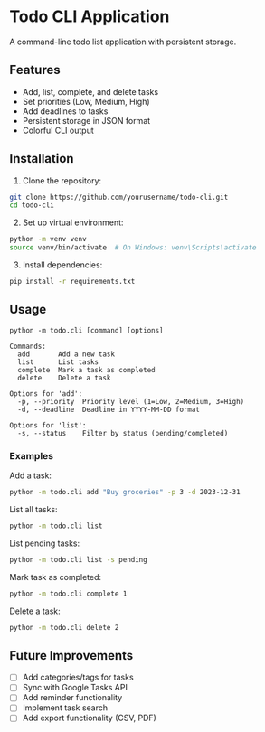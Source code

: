 # Todo CLI Application

A command-line todo list application with persistent storage.

## Features

- Add, list, complete, and delete tasks
- Set priorities (Low, Medium, High)
- Add deadlines to tasks
- Persistent storage in JSON format
- Colorful CLI output

## Installation

1. Clone the repository:
```bash
git clone https://github.com/yourusername/todo-cli.git
cd todo-cli
```

2. Set up virtual environment:
```bash
python -m venv venv
source venv/bin/activate  # On Windows: venv\Scripts\activate
```

3. Install dependencies:
```bash
pip install -r requirements.txt
```

## Usage

```
python -m todo.cli [command] [options]

Commands:
  add       Add a new task
  list      List tasks
  complete  Mark a task as completed
  delete    Delete a task

Options for 'add':
  -p, --priority  Priority level (1=Low, 2=Medium, 3=High)
  -d, --deadline  Deadline in YYYY-MM-DD format

Options for 'list':
  -s, --status    Filter by status (pending/completed)
```

### Examples

Add a task:
```bash
python -m todo.cli add "Buy groceries" -p 3 -d 2023-12-31
```

List all tasks:
```bash
python -m todo.cli list
```

List pending tasks:
```bash
python -m todo.cli list -s pending
```

Mark task as completed:
```bash
python -m todo.cli complete 1
```

Delete a task:
```bash
python -m todo.cli delete 2
```

## Future Improvements

- [ ] Add categories/tags for tasks
- [ ] Sync with Google Tasks API
- [ ] Add reminder functionality
- [ ] Implement task search
- [ ] Add export functionality (CSV, PDF)